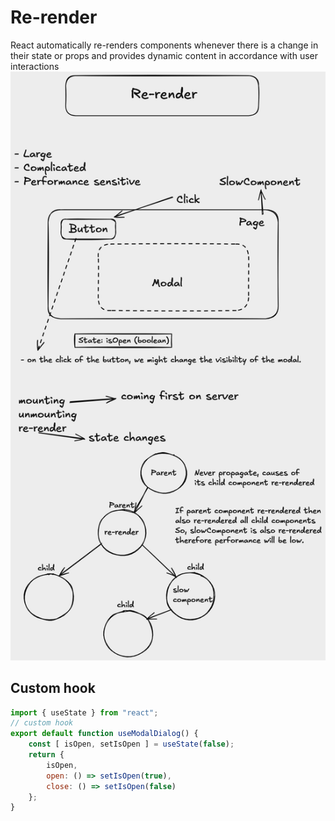 # Re-render
React automatically re-renders components whenever there is a change in their state or props and provides dynamic content in accordance with user interactions
![alt text](image1.png)

## Custom hook
``` JavaScript
import { useState } from "react";
// custom hook
export default function useModalDialog() {
    const [ isOpen, setIsOpen ] = useState(false);
    return {
        isOpen,
        open: () => setIsOpen(true),
        close: () => setIsOpen(false)
    };
}
```